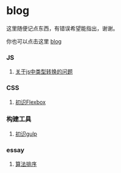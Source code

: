 # blog

这里随便记点东西，有错误希望能指出，谢谢。    

你也可以点击这里 [blog](http://huahua-chen.coding.me)
### JS

1. [关于js中类型转换的问题](https://github.com/Huahua-Chen/blog/issues/4)

### CSS

1. [初识Flexbox](https://github.com/Huahua-Chen/blog/issues/2)


### 构建工具

1. [初识gulp](https://github.com/Huahua-Chen/blog/issues/1)

### essay

1. [算法排序](https://github.com/Huahua-Chen/blog/issues/3)



